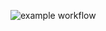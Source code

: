 ![example workflow](https://github.com/andziuba/bank-zbozowy-mvn/actions/workflows/ci.yml/badge.svg)

